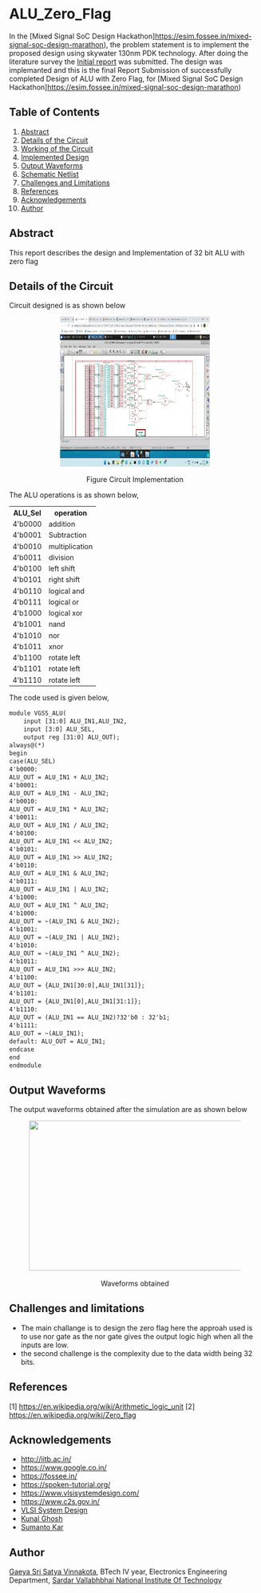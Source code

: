 # ALU_Zero_Flag
In the [Mixed Signal SoC Design Hackathon]https://esim.fossee.in/mixed-signal-soc-design-marathon), the problem statement is to implement the proposed design using skywater 130nm PDK technology. After doing the literature survey the [Initial report](https://github.com/gaeyasrisatyavinnakota/ALU_Zero_Flag/blob/mainLITERATURESURVEY.pdf) was submitted. The design was implemanted and this is the final Report Submission of successfully completed Design of ALU with Zero Flag, for  [Mixed Signal SoC Design Hackathon]https://esim.fossee.in/mixed-signal-soc-design-marathon)
## Table of Contents
1. [Abstract](#abstract)
2. [Details of the Circuit](#details-of-the-circuit)
3. [Working of the Circuit](#working-of-the-circuit)
4. [Implemented Design](#implemented-design)
5. [Output Waveforms](#output-waveforms)
6. [Schematic Netlist](#schematic-netlist)
7. [Challenges and Limitations](#challenges-and-limitations)
8. [References](#references)
9. [Acknowledgements](#acknowledgements)
10. [Author](#author)
## Abstract
This report describes the design and Implementation of 32 bit ALU with zero flag

## Details of the Circuit
Circuit designed is as shown below
<figure>
<p align="center"><img src="https://github.com/gaeyasrisatyavinnakota/ALU_Zero_Flag/blob/main/Screenshot%20(367).png" width="300" height ="300"></p>
<figcaption><p align = "center">Figure Circuit Implementation </p></figcaption>
</figure>

The ALU operations is as shown below,

<table align="center">
  <tr>
    <th>ALU_Sel</th>
    <th>operation</th>
  </tr>
  <tr>
    <td>4'b0000</td>
    <td>addition</td>
  </tr>
  <tr>
    <td>4'b0001</td>
    <td>Subtraction</td>
  </tr>
  <tr>
    <td>4'b0010</td>
    <td>multiplication</td>
  </tr>
  <tr>
    <td>4'b0011</td>
    <td>division</td>
  </tr>
  <tr>
    <td>4'b0100</td>
    <td>left shift</td>
  </tr>
  <tr>
    <td>4'b0101</td>
    <td>right shift</td>
  </tr>
  
  <tr>
    <td>4'b0110</td>
    <td>logical and</td>
  </tr>
  <tr>
    <td>4'b0111</td>
    <td>logical or</td>
  </tr>
  <tr>
    <td>4'b1000</td>
    <td>logical xor</td>
  </tr>
  <tr>
    <td>4'b1001</td>
    <td>nand</td>
  </tr>
  <tr>
    <td>4'b1010</td>
    <td>nor</td>
  </tr>
  <tr>
    <td>4'b1011</td>
    <td>xnor</td>
  </tr>
  <tr>
    <td>4'b1100</td>
    <td>rotate left</td>
  </tr>
  <tr>
    <td>4'b1101</td>
    <td>rotate left</td>
  </tr>
  <tr>
    <td>4'b1110</td>
    <td>rotate left</td>
  </tr>
</table>
The code used is given below,

```
module VGSS_ALU(
	input [31:0] ALU_IN1,ALU_IN2,
	input [3:0] ALU_SEL,
	output reg [31:0] ALU_OUT);
always@(*)
begin
case(ALU_SEL)
4'b0000:
ALU_OUT = ALU_IN1 + ALU_IN2;
4'b0001:
ALU_OUT = ALU_IN1 - ALU_IN2;
4'b0010:
ALU_OUT = ALU_IN1 * ALU_IN2;
4'b0011:
ALU_OUT = ALU_IN1 / ALU_IN2;
4'b0100:
ALU_OUT = ALU_IN1 << ALU_IN2;
4'b0101:
ALU_OUT = ALU_IN1 >> ALU_IN2;
4'b0110:
ALU_OUT = ALU_IN1 & ALU_IN2;
4'b0111:
ALU_OUT = ALU_IN1 | ALU_IN2;
4'b1000:
ALU_OUT = ALU_IN1 ^ ALU_IN2;
4'b1000:
ALU_OUT = ~(ALU_IN1 & ALU_IN2);
4'b1001:
ALU_OUT = ~(ALU_IN1 | ALU_IN2);
4'b1010:
ALU_OUT = ~(ALU_IN1 ^ ALU_IN2);
4'b1011:
ALU_OUT = ALU_IN1 >>> ALU_IN2;
4'b1100:
ALU_OUT = {ALU_IN1[30:0],ALU_IN1[31]};
4'b1101:
ALU_OUT = {ALU_IN1[0],ALU_IN1[31:1]};
4'b1110:
ALU_OUT = (ALU_IN1 == ALU_IN2)?32'b0 : 32'b1;
4'b1111:
ALU_OUT = ~(ALU_IN1);
default: ALU_OUT = ALU_IN1;
endcase
end
endmodule
```

## Output Waveforms


The output waveforms obtained after the simulation are as shown below
<figure>
<p align="center"><img src=""https://github.com/gaeyasrisatyavinnakota/ALU_Zero_Flag/blob/main/Screenshot%20(365).png" width="1000" height ="300"></p>
<figcaption><p align = "center"> Waveforms obtained</p></figcaption>
</figure>

## Challenges and limitations
- The main challange is to design the zero flag here the approah used is to use nor gate as the nor gate gives the output logic high when all the inputs are low.
- the second challenge is the complexity due to the data width being 32 bits.
## References
[1] https://en.wikipedia.org/wiki/Arithmetic_logic_unit
[2]	https://en.wikipedia.org/wiki/Zero_flag


## Acknowledgements
- http://iitb.ac.in/
- https://www.google.co.in/
- https://fossee.in/
- https://spoken-tutorial.org/
- https://www.vlsisystemdesign.com/
- https://www.c2s.gov.in/
- [VLSI System Design](https://www.vlsisystemdesign.com/)
- [Kunal Ghosh](https://www.linkedin.com/in/kunal-ghosh-vlsisystemdesign-com-28084836/)
- [Sumanto Kar](https://www.linkedin.com/in/sumanto-kar-0424391a9/)
## Author
[Gaeya Sri Satya Vinnakota](https://www.linkedin.com/in/vgss/), BTech IV year, Electronics Engineering Department, [Sardar Vallabhbhai National Institute Of Technology](https://www.svnit.ac.in/)
